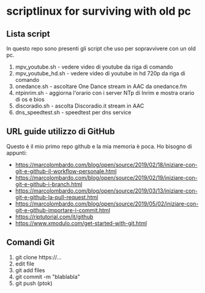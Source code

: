 # scriptlinux for surviving with old pc

## Lista script
In questo repo sono presenti gli script che uso per sopravvivere con un old pc.
1. mpv_youtube.sh - vedere video di youtube da riga di comando
2. mpv_youtube_hd.sh - vedere video di youtube in hd 720p da riga di comando
3. onedance.sh - ascoltare One Dance stream in AAC da onedance.fm
4. ntpinrim.sh - aggiorna l'orario con i server NTp di Inrim e mostra orario di os e bios
5. discoradio.sh - ascolta Discoradio.it stream in AAC
6. dns_speedtest.sh - speedtest per dns service

## URL guide utilizzo di GitHub
Questo è il mio primo repo github e la mia memoria è poca. Ho bisogno di appunti:
* https://marcolombardo.com/blog/open/source/2019/02/18/iniziare-con-git-e-github-il-workflow-personale.html
* https://marcolombardo.com/blog/open/source/2019/02/19/iniziare-con-git-e-github-i-branch.html
* https://marcolombardo.com/blog/open/source/2019/03/13/iniziare-con-git-e-github-la-pull-request.html
* https://marcolombardo.com/blog/open/source/2019/05/02/iniziare-con-git-e-github-importare-i-commit.html
* https://riptutorial.com/it/github
* https://www.xmodulo.com/get-started-with-git.html

## Comandi Git
1. git clone https://...
2. edit file
3. git add files
4. git commit -m "blablabla"
5. git push (ptok)
